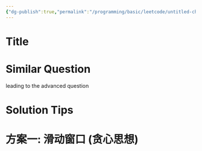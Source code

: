```yaml
---
{"dg-publish":true,"permalink":"/programming/basic/leetcode/untitled-chiyuus-mac-book-pro-local-2023-05-28-14-52-58/","tags":["leetcode"]}
---
```



# Title

# Similar Question

leading to the advanced question

# Solution Tips

# 方案一: 滑动窗口 (贪心思想)

```js

```